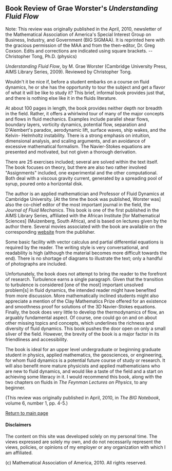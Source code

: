 ## Book Review of Grae Worster's *Understanding Fluid Flow*



Note:  This review was originally published in the April, 2010, newsletter of the Mathematical Association of America's Special Interest Group on Business, Industry, and Government (BIG SIGMAA).  It is reprinted here with the gracious permission of the MAA and from the then-editor, Dr. Greg Coxson.  Edits and corrections are indicated using square brackets.  -- Christopher Tong, Ph.D. (physics)

*Understanding Fluid Flow*, by M. Grae Worster (Cambridge University Press, AIMS Library Series, 2009).  Reviewed by Christopher Tong.

Wouldn't it be nice if, before a student embarks on a course on fluid dynamics, he or she has the
opportunity to tour the subject and get a flavor of what it will be like to study it? This brief, informal
book provides just that, and there is nothing else like it in the fluids literature.

At about 100 pages in length, the book provides neither depth nor breadth in the field. Rather, it
offers a whirlwind tour of many of the major concepts and flows in fluid mechanics. Examples
include parallel shear flows, boundary layers, vorticity dynamics, potential flow, separation
and D'Alembert's paradox, aerodynamic lift, surface waves, ship wakes, and the Kelvin-
Helmholtz instability. There is a strong emphasis on intuition, dimensional analysis, and scaling
arguments, and an avoidance of excessive mathematical formalism. The Navier-Stokes
equations are presented and motivated, but not given a thorough derivation.

There are 25 exercises included; several are solved within the text itself. The book focuses on
theory, but there are also two rather involved "Assignments" included, one experimental and
the other computational. Both deal with a viscous gravity current, generated by a spreading pool of syrup, poured onto a horizontal disk.

The author is an applied mathematician and Professor of Fluid Dynamics at Cambridge University.
\[At the time the book was published, Worster was\] also the co-chief editor of the most important journal in the field, the *Journal of
Fluid Mechanics*. This book is one of the first published in the AIMS Library Series, affiliated
with the African Institute \[for Mathematical Sciences\] (Muizenberg, South Africa), and is based on lectures
given by the author there. Several movies associated with the book are available on the corresponding
[website](https://www.cambridge.org/al/academic/subjects/mathematics/fluid-dynamics-and-solid-mechanics/understanding-fluid-flow) from the publisher.

Some basic facility with vector calculus and partial differential equations is required by the
reader. The writing style is very conversational, and readability is high (although the material becomes
more difficult towards the end). There is no shortage of diagrams to illustrate the text; only a handful of photographs are included.

Unfortunately, the book does not attempt to bring the reader to the forefront of research. Turbulence
earns a single paragraph. Given that the transition to turbulence is considered \[one of the most\] important
unsolved problem\[s\] in fluid dynamics, the intended reader might have benefited from more discussion. More mathematically inclined students might also appreciate a mention of the Clay
Mathematics Prize offered for an existence and smoothness proof for solutions of the 3D Navier-Stokes equations. Finally, the book does very little to develop the thermodynamics of flow, an
arguably fundamental aspect. Of course, one could go on and on about other missing topics and concepts, which underlines the richness and diversity of fluid dynamics. This book pushes the
door open on only a small sliver of the field.  However, the brevity of the book is a major factor in its friendliness and accessibility.

The book is ideal for an upper level undergraduate or beginning graduate student in physics, applied mathematics, the geosciences, or engineering, for whom fluid dynamics is a potential future
course of study or research. It will also benefit more mature physicists and applied mathematicians who are new to fluid dynamics, and would like a taste of the field and a start on achieving some literacy in it. I would recommend
this book, along with the two chapters on fluids in *The Feynman Lectures on Physics*, to any beginner.

(This review was originally published in April, 2010, in *The BIG Notebook*, volume 6, number 1, pp. 4-5.) 

[Return to main page](https://hydrodynamicstability.github.io/Invitation-to-Hydrodynamics/)

#### Disclaimers

The content on this site was developed solely on my personal time. The views expressed are solely my own, and do not necessarily represent the views, policies, or opinions of my employer or any organization with which I am affiliated.

(c) Mathematical Association of America, 2010. All rights reserved.

